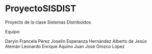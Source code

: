 # ProyectoSISDIST
 Proyecto de la clase Sistemas Distribuidos

 Equipo:

 Daryin Francela Pérez
 Joselin Esperanza Hernández
 Alberto de Jesús Alemán
 Leonardo Enrique Aquino
 Juan José Orozco López
